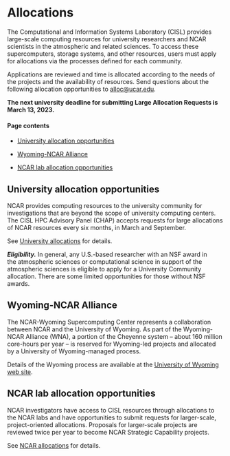 # Allocations

The Computational and Information Systems Laboratory (CISL) provides
large-scale computing resources for university researchers and NCAR
scientists in the atmospheric and related sciences. To access these
supercomputers, storage systems, and other resources, users must apply
for allocations via the processes defined for each community.

Applications are reviewed and time is allocated according to the needs
of the projects and the availability of resources. Send questions about
the following allocation opportunities to <alloc@ucar.edu>.

**The next university deadline for submitting Large Allocation Requests
is March 13, 2023.**

#### Page contents

- [University allocation
  opportunities](#Allocations-Universityallocationopportu)

- [Wyoming-NCAR Alliance](#Allocations-Wyoming-NCARAlliance)

- [NCAR lab allocation
  opportunities](#Allocations-NCARlaballocationopportunit)

## University allocation opportunities

NCAR provides computing resources to the university community for
investigations that are beyond the scope of university computing
centers. The CISL HPC Advisory Panel (CHAP) accepts requests for large
allocations of NCAR resources every six months, in March and September.

See [University
allocations](file:////display/RC/University+allocations) for details.

***Eligibility.*** In general, any U.S.-based researcher with an NSF
award in the atmospheric sciences or computational science in support of
the atmospheric sciences is eligible to apply for a University Community
allocation. There are some limited opportunities for those without NSF
awards.

## Wyoming-NCAR Alliance

The NCAR-Wyoming Supercomputing Center represents a collaboration
between NCAR and the University of Wyoming. As part of the Wyoming-NCAR
Alliance (WNA), a portion of the Cheyenne system – about 160 million
core-hours per year – is reserved for Wyoming-led projects and allocated
by a University of Wyoming-managed process.

Details of the Wyoming process are available at the [University of
Wyoming web site](http://www.uwyo.edu/nwsc/allocations/index.html).

## NCAR lab allocation opportunities

NCAR investigators have access to CISL resources through allocations to
the NCAR labs and have opportunities to submit requests for
larger-scale, project-oriented allocations. Proposals for larger-scale
projects are reviewed twice per year to become NCAR Strategic Capability
projects.

See [NCAR allocations](file:////display/RC/NCAR+allocations) for
details.
